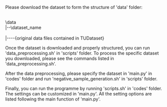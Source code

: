 Please download the dataset to form the structure of 'data' folder:

<br />\data
<br />|--\dataset_name  
<br />|----{original data files contained in TUDataset}

Once the dataset is downloaded and properly structured, you can run 'data_preprocessing.sh' in 'scripts' folder. To process the specific dataset you downloaded, please see the commands listed in 'data_preprocessing.sh'.

After the data preprocessing, please specify the dataset in 'main.py' in 'codes' folder and run 'negative_sample_generation.sh' in 'scripts' folder.

Finally, you can run the programme by running 'scripts.sh' in 'codes' folder. The settings can be customized in 'main.py'. All the setting options are listed following the main function of 'main.py'.